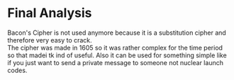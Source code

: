 # Final Analysis
Bacon's Cipher is not used anymore because it is a substitution cipher and therefore very easy to crack.  
The cipher was made in 1605 so it was rather complex for the time period so that madei tk ind of useful. Also it can be used for something simple like if you just want to send a private message to someone not nuclear launch codes.  
